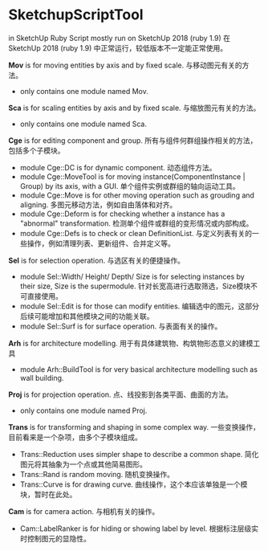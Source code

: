 # SketchupScriptTool
in SketchUp Ruby Script
mostly run on SketchUp 2018 (ruby 1.9)
在SketchUp 2018 (ruby 1.9) 中正常运行，较低版本不一定能正常使用。

**Mov** is for moving entities by axis and by fixed scale. 与移动图元有关的方法。
+ only contains one module named Mov. 


**Sca** is for scaling entities by axis and by fixed scale. 与缩放图元有关的方法。
+ only contains one module named Sca. 


**Cge** is for editing component and group. 所有与组件何群组操作相关的方法，包括多个子模块。
+ module Cge::DC is for dynamic component. 动态组件方法。
+ module Cge::MoveTool is for moving instance(ComponentInstance | Group) by its axis, with a GUI. 单个组件实例或群组的轴向运动工具。
+ module Cge::Move is for other moving operation such as grouding and aligning. 多图元移动方法，例如自由落体和对齐。
+ module Cge::Deform is for checking whether a instance has a "abnormal" transformation. 检测单个组件或群组的变形情况或内部构成。
+ module Cge::Defs is to check or clean DefinitionList. 与定义列表有关的一些操作，例如清理列表、更新组件、合并定义等。


**Sel** is for selection operation. 与选区有关的便捷操作。
+ module Sel::Width/ Height/ Depth/ Size is for selecting instances by their size, Size is the supermodule. 针对长宽高进行选取筛选，Size模块不可直接使用。
+ module Sel::Edit is for those can modify entities. 编辑选中的图元，这部分后续可能增加和其他模块之间的功能关联。
+ module Sel::Surf is for surface operation. 与表面有关的操作。


**Arh** is for architecture modelling. 用于有具体建筑物、构筑物形态意义的建模工具
+ module Arh::BuildTool is for very basical architecture modelling such as wall building. 


**Proj** is for projection operation. 点、线投影到各类平面、曲面的方法。
+ only contains one module named Proj. 


**Trans** is for transforming and shaping in some complex way. 一些变换操作，目前看来是一个杂项，由多个子模块组成。
+ Trans::Reduction uses simpler shape to describe a common shape. 简化图元将其抽象为一个点或其他简易图形。
+ Trans::Rand is random moving. 随机变换操作。
+ Trans::Curve is for drawing curve. 曲线操作，这个本应该单独是一个模块，暂时在此处。

**Cam** is for camera action. 与相机有关的操作。
+ Cam::LabelRanker is for hiding or showing label by level. 根据标注层级实时控制图元的显隐性。
